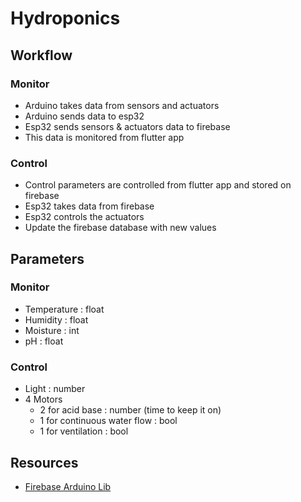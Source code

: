 # Hydroponics

## Workflow

### Monitor
- Arduino takes data from sensors and actuators
- Arduino sends data to esp32
- Esp32 sends sensors & actuators data to firebase
- This data is monitored from flutter app

### Control
- Control parameters are controlled from flutter app and stored on firebase
- Esp32 takes data from firebase
- Esp32 controls the actuators
- Update the firebase database with new values

## Parameters

### Monitor
- Temperature : float
- Humidity  : float
- Moisture  : int
- pH  : float

### Control
- Light : number
- 4 Motors
  - 2 for acid base : number (time to keep it on)
  - 1 for continuous water flow : bool
  - 1 for ventilation : bool

## Resources 
- [Firebase Arduino Lib](https://github.com/mobizt/Firebase-ESP-Client) 
